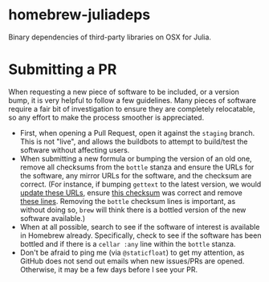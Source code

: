 homebrew-juliadeps
==================

Binary dependencies of third-party libraries on OSX for Julia.

Submitting a PR
===============

When requesting a new piece of software to be included, or a version bump, it is very helpful to follow a few guidelines.  Many pieces of software require a fair bit of investigation to ensure they are completely relocatable, so any effort to make the process smoother is appreciated.

* First, when opening a Pull Request, open it against the `staging` branch.  This is not "live", and allows the buildbots to attempt to build/test the software without affecting users.
* When submitting a new formula or bumping the version of an old one, remove all checksums from the `bottle` stanza and ensure the URLs for the software, any mirror URLs for the software, and the checksum are correct.  (For instance, if bumping `gettext` to the latest version, we would [update these URLs](https://github.com/staticfloat/homebrew-juliadeps/blob/d3dcfbb94b65cba01fdda96025aca02c009fa275/gettext.rb#L5-L6), ensure [this checksum](https://github.com/staticfloat/homebrew-juliadeps/blob/d3dcfbb94b65cba01fdda96025aca02c009fa275/gettext.rb#L7) was correct and remove [these lines](https://github.com/staticfloat/homebrew-juliadeps/blob/d3dcfbb94b65cba01fdda96025aca02c009fa275/gettext.rb#L12-L14). Removing the `bottle` checksum lines is important, as without doing so, `brew` will think there is a bottled version of the new software available.)
* When at all possible, search to see if the software of interest is available in Homebrew already.  Specifically, check to see if the software has been bottled and if there is a `cellar :any` line within the `bottle` stanza. 
* Don't be afraid to ping me (via `@staticfloat`) to get my attention, as GitHub does not send out emails when new issues/PRs are opened.  Otherwise, it may be a few days before I see your PR.
